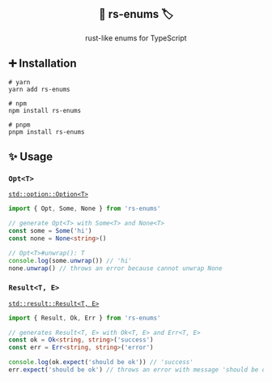 <h2 align="center">🦀 rs-enums 🏷️</h2>
<p align="center">rust-like enums for TypeScript</p></p>

## ➕ Installation

```shell
# yarn
yarn add rs-enums

# npm
npm install rs-enums

# pnpm
pnpm install rs-enums
```

## ✨ Usage

### `Opt<T>`

[`std::option::Option<T>`](https://doc.rust-lang.org/stable/std/option/enum.Option.html#)

```ts
import { Opt, Some, None } from 'rs-enums'

// generate Opt<T> with Some<T> and None<T>
const some = Some('hi')
const none = None<string>()

// Opt<T>#unwrap(): T
console.log(some.unwrap()) // 'hi'
none.unwrap() // throws an error because cannot unwrap None
```

### `Result<T, E>`

[`std::result::Result<T, E>`](https://doc.rust-lang.org/stable/std/result/enum.Result.html)

```ts
import { Result, Ok, Err } from 'rs-enums'

// generates Result<T, E> with Ok<T, E> and Err<T, E>
const ok = Ok<string, string>('success')
const err = Err<string, string>('error')

console.log(ok.expect('should be ok')) // 'success'
err.expect('should be ok') // throws an error with message 'should be ok'
```
